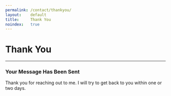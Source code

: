```yaml
---
permalink: /contact/thankyou/
layout:    default
title:     Thank You
noindex:   true
---
```


# Thank You
------------

### Your Message Has Been Sent

Thank you for reaching out to me. I will try to get back to you within one or two days.

